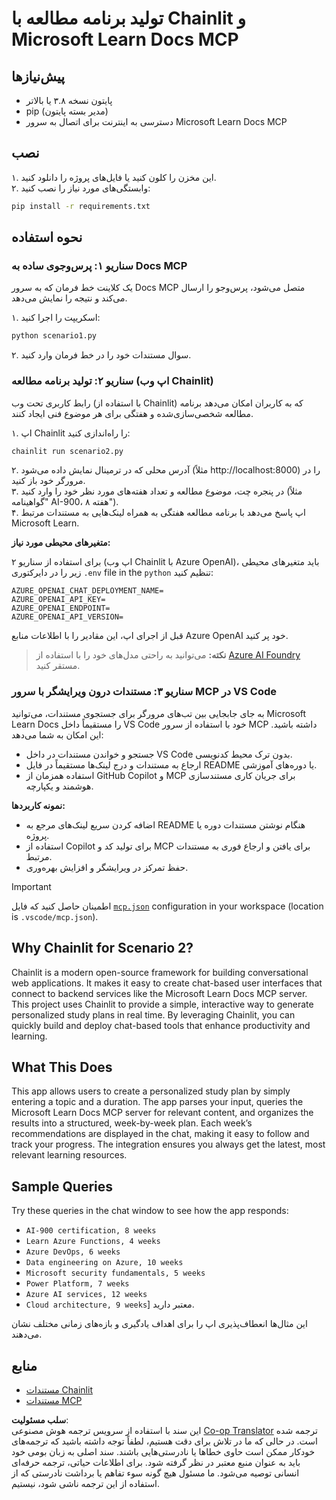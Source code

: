 <!--
CO_OP_TRANSLATOR_METADATA:
{
  "original_hash": "a05fb941810e539147fec53aaadbb6fd",
  "translation_date": "2025-06-21T14:26:48+00:00",
  "source_file": "09-CaseStudy/docs-mcp/solution/python/README.md",
  "language_code": "fa"
}
-->
# تولید برنامه مطالعه با Chainlit و Microsoft Learn Docs MCP

## پیش‌نیازها

- پایتون نسخه ۳.۸ یا بالاتر  
- pip (مدیر بسته پایتون)  
- دسترسی به اینترنت برای اتصال به سرور Microsoft Learn Docs MCP  

## نصب

۱. این مخزن را کلون کنید یا فایل‌های پروژه را دانلود کنید.  
۲. وابستگی‌های مورد نیاز را نصب کنید:

   ```bash
   pip install -r requirements.txt
   ```

## نحوه استفاده

### سناریو ۱: پرس‌وجوی ساده به Docs MCP  
یک کلاینت خط فرمان که به سرور Docs MCP متصل می‌شود، پرس‌وجو را ارسال می‌کند و نتیجه را نمایش می‌دهد.

۱. اسکریپت را اجرا کنید:  
   ```bash
   python scenario1.py
   ```  
۲. سوال مستندات خود را در خط فرمان وارد کنید.

### سناریو ۲: تولید برنامه مطالعه (اپ وب Chainlit)  
رابط کاربری تحت وب (با استفاده از Chainlit) که به کاربران امکان می‌دهد برنامه مطالعه شخصی‌سازی‌شده و هفتگی برای هر موضوع فنی ایجاد کنند.

۱. اپ Chainlit را راه‌اندازی کنید:  
   ```bash
   chainlit run scenario2.py
   ```  
۲. آدرس محلی که در ترمینال نمایش داده می‌شود (مثلاً http://localhost:8000) را در مرورگر خود باز کنید.  
۳. در پنجره چت، موضوع مطالعه و تعداد هفته‌های مورد نظر خود را وارد کنید (مثلاً "گواهینامه AI-900، ۸ هفته").  
۴. اپ پاسخ می‌دهد با برنامه مطالعه هفتگی به همراه لینک‌هایی به مستندات مرتبط Microsoft Learn.

**متغیرهای محیطی مورد نیاز:**  

برای استفاده از سناریو ۲ (اپ وب Chainlit با Azure OpenAI)، باید متغیرهای محیطی زیر را در دایرکتوری `.env` file in the `python` تنظیم کنید:

```
AZURE_OPENAI_CHAT_DEPLOYMENT_NAME=
AZURE_OPENAI_API_KEY=
AZURE_OPENAI_ENDPOINT=
AZURE_OPENAI_API_VERSION=
```

قبل از اجرای اپ، این مقادیر را با اطلاعات منابع Azure OpenAI خود پر کنید.

> **نکته:** می‌توانید به راحتی مدل‌های خود را با استفاده از [Azure AI Foundry](https://ai.azure.com/) مستقر کنید.

### سناریو ۳: مستندات درون ویرایشگر با سرور MCP در VS Code  

به جای جابجایی بین تب‌های مرورگر برای جستجوی مستندات، می‌توانید Microsoft Learn Docs را مستقیماً داخل VS Code خود با استفاده از سرور MCP داشته باشید. این امکان به شما می‌دهد:  
- جستجو و خواندن مستندات در داخل VS Code بدون ترک محیط کدنویسی.  
- ارجاع به مستندات و درج لینک‌ها مستقیماً در فایل README یا دوره‌های آموزشی.  
- استفاده همزمان از GitHub Copilot و MCP برای جریان کاری مستندسازی هوشمند و یکپارچه.

**نمونه کاربردها:**  
- اضافه کردن سریع لینک‌های مرجع به README هنگام نوشتن مستندات دوره یا پروژه.  
- استفاده از Copilot برای تولید کد و MCP برای یافتن و ارجاع فوری به مستندات مرتبط.  
- حفظ تمرکز در ویرایشگر و افزایش بهره‌وری.

> [!IMPORTANT]  
> اطمینان حاصل کنید که فایل [`mcp.json`](../../../../../../09-CaseStudy/docs-mcp/solution/scenario3/mcp.json) configuration in your workspace (location is `.vscode/mcp.json`).

## Why Chainlit for Scenario 2?

Chainlit is a modern open-source framework for building conversational web applications. It makes it easy to create chat-based user interfaces that connect to backend services like the Microsoft Learn Docs MCP server. This project uses Chainlit to provide a simple, interactive way to generate personalized study plans in real time. By leveraging Chainlit, you can quickly build and deploy chat-based tools that enhance productivity and learning.

## What This Does

This app allows users to create a personalized study plan by simply entering a topic and a duration. The app parses your input, queries the Microsoft Learn Docs MCP server for relevant content, and organizes the results into a structured, week-by-week plan. Each week’s recommendations are displayed in the chat, making it easy to follow and track your progress. The integration ensures you always get the latest, most relevant learning resources.

## Sample Queries

Try these queries in the chat window to see how the app responds:

- `AI-900 certification, 8 weeks`
- `Learn Azure Functions, 4 weeks`
- `Azure DevOps, 6 weeks`
- `Data engineering on Azure, 10 weeks`
- `Microsoft security fundamentals, 5 weeks`
- `Power Platform, 7 weeks`
- `Azure AI services, 12 weeks`
- `Cloud architecture, 9 weeks`] معتبر دارید.

این مثال‌ها انعطاف‌پذیری اپ را برای اهداف یادگیری و بازه‌های زمانی مختلف نشان می‌دهند.

## منابع

- [مستندات Chainlit](https://docs.chainlit.io/)  
- [مستندات MCP](https://github.com/MicrosoftDocs/mcp)

**سلب مسئولیت**:  
این سند با استفاده از سرویس ترجمه هوش مصنوعی [Co-op Translator](https://github.com/Azure/co-op-translator) ترجمه شده است. در حالی که ما در تلاش برای دقت هستیم، لطفاً توجه داشته باشید که ترجمه‌های خودکار ممکن است حاوی خطاها یا نادرستی‌هایی باشند. سند اصلی به زبان بومی خود باید به عنوان منبع معتبر در نظر گرفته شود. برای اطلاعات حیاتی، ترجمه حرفه‌ای انسانی توصیه می‌شود. ما مسئول هیچ گونه سوء تفاهم یا برداشت نادرستی که از استفاده از این ترجمه ناشی شود، نیستیم.